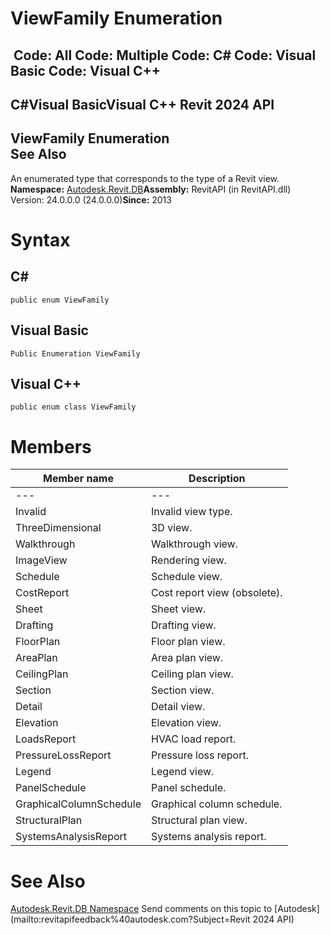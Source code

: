 # ViewFamily Enumeration

﻿
 Code: All Code: Multiple Code: C# Code: Visual Basic Code: Visual C++   
---  
C#Visual BasicVisual C++
Revit 2024 API  
---  
ViewFamily Enumeration  
See Also  
---  
An enumerated type that corresponds to the type of a Revit view. 
**Namespace:** [Autodesk.Revit.DB](87546ba7-461b-c646-cbb1-2cb8f5bff8b2.md "Autodesk.Revit.DB Namespace")**Assembly:** RevitAPI (in RevitAPI.dll) Version: 24.0.0.0 (24.0.0.0)**Since:** 2013 
# Syntax
C#  
---  
```text
public enum ViewFamily
```
  
Visual Basic  
---  
```text
Public Enumeration ViewFamily
```
  
Visual C++  
---  
```text
public enum class ViewFamily
```
  
# Members
| Member name | Description |
| --- | --- |
| --- | --- |
| Invalid | Invalid view type. |
| ThreeDimensional | 3D view. |
| Walkthrough | Walkthrough view. |
| ImageView | Rendering view. |
| Schedule | Schedule view. |
| CostReport | Cost report view (obsolete). |
| Sheet | Sheet view. |
| Drafting | Drafting view. |
| FloorPlan | Floor plan view. |
| AreaPlan | Area plan view. |
| CeilingPlan | Ceiling plan view. |
| Section | Section view. |
| Detail | Detail view. |
| Elevation | Elevation view. |
| LoadsReport | HVAC load report. |
| PressureLossReport | Pressure loss report. |
| Legend | Legend view. |
| PanelSchedule | Panel schedule. |
| GraphicalColumnSchedule | Graphical column schedule. |
| StructuralPlan | Structural plan view. |
| SystemsAnalysisReport | Systems analysis report. |

# See Also
[Autodesk.Revit.DB Namespace](87546ba7-461b-c646-cbb1-2cb8f5bff8b2.md "Autodesk.Revit.DB Namespace")
Send comments on this topic to [Autodesk](mailto:revitapifeedback%40autodesk.com?Subject=Revit 2024 API)
